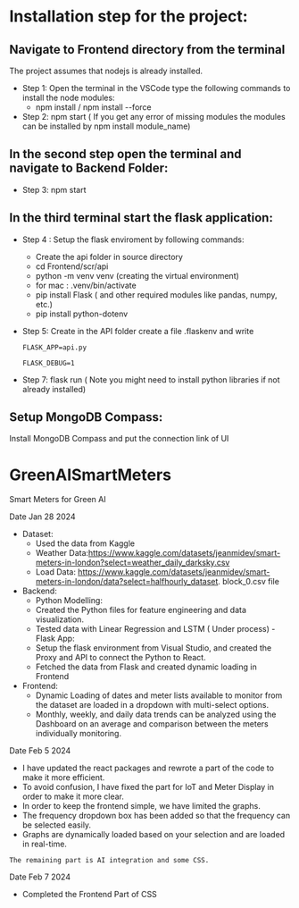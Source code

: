 # Installation step for the project:

## Navigate to Frontend directory from the terminal
The project assumes that nodejs is already installed.
- Step 1: Open the terminal in the VSCode type the following commands to install the node modules:
   - npm install / npm install --force
- Step 2: npm start ( If you get any error of missing modules the modules can be installed by npm install module_name)
  


## In the second step open the terminal and navigate to Backend Folder:
- Step 3: npm start

## In the third terminal start the flask application:
- Step 4 : Setup the flask enviroment by following commands:
   - Create the api folder in source directory
   - cd Frontend/scr/api
   - python -m venv venv (creating the virtual environment)
   - for mac : .venv/bin/activate
   - pip install Flask ( and other required modules like pandas, numpy, etc.)
   - pip install python-dotenv

- Step 5: Create in the API folder create a file .flaskenv and write
  
      FLASK_APP=api.py
  
      FLASK_DEBUG=1

- Step 7: flask run ( Note you might need to install python libraries if not already installed)


## Setup MongoDB Compass:
 Install MongoDB Compass and put the connection link of UI

# GreenAISmartMeters
Smart Meters for Green AI

Date Jan 28 2024
   - Dataset:
        - Used the data from Kaggle 
        - Weather Data:https://www.kaggle.com/datasets/jeanmidev/smart-meters-in-london?select=weather_daily_darksky.csv
        - Load Data: https://www.kaggle.com/datasets/jeanmidev/smart-meters-in-london/data?select=halfhourly_dataset. block_0.csv file
   - Backend:
        - Python Modelling: 
        - Created the Python files for feature engineering and data visualization.
        - Tested data with Linear Regression and LSTM ( Under process)
    - Flask App:
        - Setup the flask environment from Visual Studio, and created the Proxy and API to connect the Python to React.
        - Fetched the data from Flask and created dynamic loading in Frontend
   - Frontend:
        - Dynamic Loading of dates and meter lists available to monitor from the dataset are loaded in a dropdown with multi-select options.
        - Monthly, weekly, and daily data trends can be analyzed using the Dashboard on an average and comparison between the meters individually monitoring.

Date Feb 5 2024
   -  I have updated the react packages and rewrote a part of the code to make it more efficient.
   -  To avoid confusion, I have fixed the part for IoT and Meter Display in order to make it more clear.
   -  In order to keep the frontend simple, we have limited the graphs. 
   -  The frequency dropdown box has been added so that the frequency can be selected easily.
   - Graphs are dynamically loaded based on your selection and are loaded in real-time.

    The remaining part is AI integration and some CSS.

Date Feb 7 2024 
   - Completed the Frontend Part of CSS


